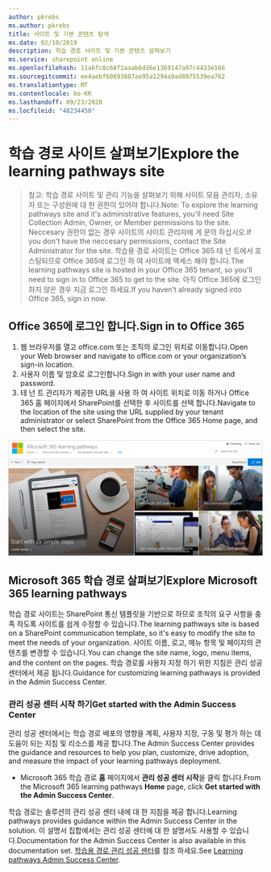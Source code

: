 ```yaml
---
author: pkrebs
ms.author: pkrebs
title: 사이트 및 기본 콘텐츠 탐색
ms.date: 02/10/2019
description: 학습 경로 사이트 및 기본 콘텐츠 살펴보기
ms.service: sharepoint online
ms.openlocfilehash: 11a6fc8c68f1aaab6d36e1369147a97c4433e166
ms.sourcegitcommit: ee4aebf60893887ae95a1294a9ad8975539ea762
ms.translationtype: MT
ms.contentlocale: ko-KR
ms.lasthandoff: 09/23/2020
ms.locfileid: "48234450"
---
```

# <a name="explore-the-learning-pathways-site"></a><span data-ttu-id="3d8b3-103">학습 경로 사이트 살펴보기</span><span class="sxs-lookup"><span data-stu-id="3d8b3-103">Explore the learning pathways site</span></span>

> <span data-ttu-id="3d8b3-104">참고: 학습 경로 사이트 및 관리 기능을 살펴보기 위해 사이트 모음 관리자, 소유자 또는 구성원에 대 한 권한이 있어야 합니다.</span><span class="sxs-lookup"><span data-stu-id="3d8b3-104">Note: To explore the learning pathways site and it's administrative features, you'll need Site Collection Admin, Owner, or Member permissions to the site.</span></span> <span data-ttu-id="3d8b3-105">Neccesary 권한이 없는 경우 사이트의 사이트 관리자에 게 문의 하십시오.</span><span class="sxs-lookup"><span data-stu-id="3d8b3-105">If you don't have the neccesary permissions, contact the Site Administrator for the site.</span></span> <span data-ttu-id="3d8b3-106">학습용 경로 사이트는 Office 365 테 넌 트에서 호스팅되므로 Office 365에 로그인 하 여 사이트에 액세스 해야 합니다.</span><span class="sxs-lookup"><span data-stu-id="3d8b3-106">The learning pathways site is hosted in your Office 365 tenant, so you'll need to sign in to Office 365 to get to the site.</span></span> <span data-ttu-id="3d8b3-107">아직 Office 365에 로그인 하지 않은 경우 지금 로그인 하세요.</span><span class="sxs-lookup"><span data-stu-id="3d8b3-107">If you haven’t already signed into Office 365, sign in now.</span></span> 

## <a name="sign-in-to-office-365"></a><span data-ttu-id="3d8b3-108">Office 365에 로그인 합니다.</span><span class="sxs-lookup"><span data-stu-id="3d8b3-108">Sign in to Office 365</span></span> 

1.  <span data-ttu-id="3d8b3-109">웹 브라우저를 열고 office.com 또는 조직의 로그인 위치로 이동합니다.</span><span class="sxs-lookup"><span data-stu-id="3d8b3-109">Open your Web browser and navigate to office.com or your organization’s sign-in location.</span></span> 
2.  <span data-ttu-id="3d8b3-110">사용자 이름 및 암호로 로그인합니다.</span><span class="sxs-lookup"><span data-stu-id="3d8b3-110">Sign in with your user name and password.</span></span>
3.  <span data-ttu-id="3d8b3-111">테 넌 트 관리자가 제공한 URL을 사용 하 여 사이트 위치로 이동 하거나 Office 365 홈 페이지에서 SharePoint를 선택한 후 사이트를 선택 합니다.</span><span class="sxs-lookup"><span data-stu-id="3d8b3-111">Navigate to the location of the site using the URL supplied by your tenant administrator or select SharePoint from the Office 365 Home page, and then select the site.</span></span> 

![cg-exploresite.png](media/cg-introducing.png)

## <a name="explore-microsoft-365-learning-pathways"></a><span data-ttu-id="3d8b3-113">Microsoft 365 학습 경로 살펴보기</span><span class="sxs-lookup"><span data-stu-id="3d8b3-113">Explore Microsoft 365 learning pathways</span></span>

<span data-ttu-id="3d8b3-114">학습 경로 사이트는 SharePoint 통신 템플릿을 기반으로 하므로 조직의 요구 사항을 충족 하도록 사이트를 쉽게 수정할 수 있습니다.</span><span class="sxs-lookup"><span data-stu-id="3d8b3-114">The learning pathways site is based on a SharePoint communication template, so it's easy to modify the site to meet the needs of your organization.</span></span> <span data-ttu-id="3d8b3-115">사이트 이름, 로고, 메뉴 항목 및 페이지의 콘텐츠를 변경할 수 있습니다.</span><span class="sxs-lookup"><span data-stu-id="3d8b3-115">You can change the site name, logo, menu items, and the content on the pages.</span></span> <span data-ttu-id="3d8b3-116">학습 경로를 사용자 지정 하기 위한 지침은 관리 성공 센터에서 제공 됩니다.</span><span class="sxs-lookup"><span data-stu-id="3d8b3-116">Guidance for customizing learning pathways is provided in the Admin Success Center.</span></span> 

### <a name="get-started-with-the-admin-success-center"></a><span data-ttu-id="3d8b3-117">관리 성공 센터 시작 하기</span><span class="sxs-lookup"><span data-stu-id="3d8b3-117">Get started with the Admin Success Center</span></span>

<span data-ttu-id="3d8b3-118">관리 성공 센터에서는 학습 경로 배포의 영향을 계획, 사용자 지정, 구동 및 평가 하는 데 도움이 되는 지침 및 리소스를 제공 합니다.</span><span class="sxs-lookup"><span data-stu-id="3d8b3-118">The Admin Success Center provides the guidance and resources to help you plan, customize, drive adoption, and measure the impact of your learning pathways deployment.</span></span> 

- <span data-ttu-id="3d8b3-119">Microsoft 365 학습 경로 **홈** 페이지에서 **관리 성공 센터 시작**을 클릭 합니다.</span><span class="sxs-lookup"><span data-stu-id="3d8b3-119">From the Microsoft 365 learning pathways **Home** page, click **Get started with the Admin Success Center**.</span></span>

<span data-ttu-id="3d8b3-120">학습 경로는 솔루션의 관리 성공 센터 내에 대 한 지침을 제공 합니다.</span><span class="sxs-lookup"><span data-stu-id="3d8b3-120">Learning pathways provides guidance within the Admin Success Center in the solution.</span></span> <span data-ttu-id="3d8b3-121">이 설명서 집합에서는 관리 성공 센터에 대 한 설명서도 사용할 수 있습니다.</span><span class="sxs-lookup"><span data-stu-id="3d8b3-121">Documentation for the Admin Success Center is also available in this documentation set.</span></span> <span data-ttu-id="3d8b3-122">[학습용 경로 관리 성공 센터](custom_successcenter.md)를 참조 하세요.</span><span class="sxs-lookup"><span data-stu-id="3d8b3-122">See [Learning pathways Admin Success Center](custom_successcenter.md).</span></span>